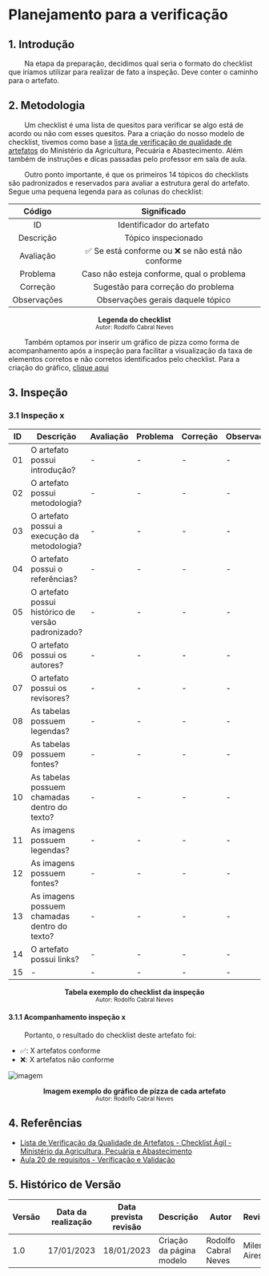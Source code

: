 # Planejamento para a verificação

## 1. Introdução

&emsp;&emsp; Na etapa da preparação, decidimos qual seria o formato do checklist que iríamos utilizar para realizar de fato a inspeção. Deve conter o caminho para o artefato.

## 2. Metodologia 

&emsp;&emsp; Um checklist é uma lista de quesitos para verificar se algo está de acordo ou não com esses quesitos. Para a criação do nosso modelo de checklist, tivemos como base a [lista de verificação de qualidade de artefatos](Preparação.md#ExemploChecklist) do Ministério da Agricultura, Pecuária e Abastecimento. Além também de instruções e dicas passadas pelo professor em sala de aula.

&emsp;&emsp; Outro ponto importante, é que os primeiros 14 tópicos do checklists são padronizados e reservados para avaliar a estrutura geral do artefato. Segue uma pequena legenda para as colunas do checklist:

| Código | Significado |
|:--:|:-------------------------:|
| ID | Identificador do artefato |
| Descrição | Tópico inspecionado |
| Avaliação | ✅ Se está conforme ou ❌ se não está não conforme |
| Problema | Caso não esteja conforme, qual o problema |
| Correção | Sugestão para correção do problema |
| Observações | Observações gerais daquele tópico |

<figcaption align='center'>
    <b>Legenda do checklist</b>
        <br><small>Autor: Rodolfo Cabral Neves</small>
</figcaption> 

&emsp;&emsp; Também optamos por inserir um gráfico de pizza como forma de acompanhamento após a inspeção para facilitar a visualização da taxa de elementos corretos e não corretos identificados pelo checklist. Para a criação do gráfico, [clique aqui]()

## 3. Inspeção

### 3.1 Inspeção x

| ID | Descrição | Avaliação | Problema | Correção | Observações |
|----|-----------|-----------|----------|----------|-------------|
| 01 | O artefato possui introdução? | - | - | - | - |
| 02 | O artefato possui metodologia? | - | - | - | - |
| 03 | O artefato possui a execução da metodologia? | - | - | - | - |
| 04 | O artefato possui o referências? | - | - | - | - |
| 05 | O artefato possui histórico de versão padronizado? | - | - | - | - |
| 06 | O artefato possui os autores? | - | - | - | - |
| 07 | O artefato possui os revisores? | - | - | - | - |
| 08 | As tabelas possuem legendas? | - | - | - | - |
| 09 | As tabelas possuem fontes? | - | - | - | - |
| 10 | As tabelas possuem chamadas dentro do texto? | - | - | - | - |
| 11 | As imagens possuem legendas? | - | - | - | - |
| 12 | As imagens possuem fontes? | - | - | - | - |
| 13 | As imagens possuem chamadas dentro do texto? | - | - | - | - |
| 14 | O artefato possui links? | - | - | - | - |
| 15 | - | - | - | - | - |

<figcaption align='center'>
    <b>Tabela exemplo do checklist da inspeção</b>
        <br><small>Autor: Rodolfo Cabral Neves</small>
</figcaption> 

#### 3.1.1 Acompanhamento inspeção x

&emsp;&emsp; Portanto, o resultado do checklist deste artefato foi:

  - ✅: X artefatos conforme
  - ❌: X artefatos não conforme


![imagem](../../../Assets/gráficos_verificação/GráficoExemplo.png)
<figcaption align='center'>
    <b>Imagem exemplo do gráfico de pizza de cada artefato</b>
        <br><small>Autor: Rodolfo Cabral Neves</small>
</figcaption> 

## 4. Referências

- [Lista de Verificação da Qualidade de Artefatos - Checklist Ágil - Ministério da Agricultura, Pecuária e Abastecimento](https://www.gov.br/agricultura/pt-br/pregao-eletronico-no-05-2018/diretrizes/lista-de-verificacao-da-qualidade-de-artefatos-checklist-agil.xls/view) <div id="ExemploChecklist" />
- [Aula 20 de requisitos - Verificação e Validação](https://aprender3.unb.br/pluginfile.php/2307566/mod_resource/content/2/Requisitos%20-%20Aula%20023.pdf)

## 5. Histórico de Versão

| Versão | Data da realização | Data prevista revisão | Descrição | Autor | Revisor |
|--------|------|------|-----------|-------|---------|
| 1.0    | 17/01/2023 | 18/01/2023 | Criação da página modelo | Rodolfo Cabral Neves | Milena Aires |
